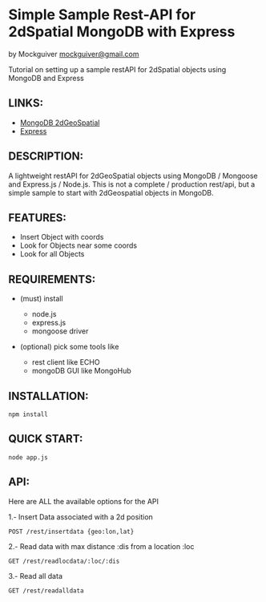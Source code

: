 # Simple Sample Rest-API for 2dSpatial MongoDB with Express

by Mockguiver <mockguiver@gmail.com>

Tutorial on setting up a sample restAPI for 2dSpatial objects using MongoDB and Express

## LINKS:

* [MongoDB 2dGeoSpatial](http://docs.mongodb.org/manual/core/geospatial-indexes/)
* [Express](http://http://expressjs.com)

## DESCRIPTION:

A lightweight restAPI for 2dGeoSpatial objects using MongoDB / Mongoose and Express.js / Node.js. 
This is not a complete / production rest/api, but a simple sample to start with 2dGeospatial objects in MongoDB.

## FEATURES:

* Insert Object with coords
* Look for Objects near some coords
* Look for all Objects

## REQUIREMENTS:

* (must) install
  - node.js
  - express.js
  - mongoose driver


* (optional) pick some tools like
  - rest client like ECHO 
  - mongoDB GUI like MongoHub 

## INSTALLATION:

    npm install

## QUICK START:

    node app.js


## API:

Here are ALL the available options for the API

1.- Insert Data associated with a 2d position

    POST /rest/insertdata {geo:lon,lat}

2.- Read data with max distance :dis from a location :loc
    
    GET /rest/readlocdata/:loc/:dis

3.- Read all data 
    
    GET /rest/readalldata